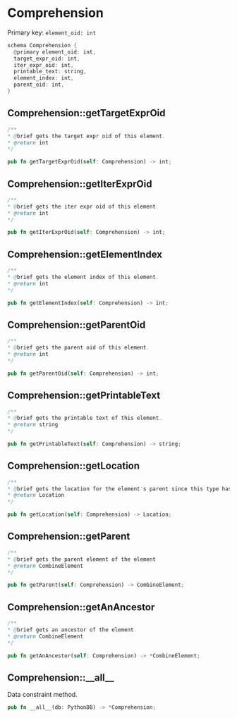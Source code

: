 # Comprehension

Primary key: `element_oid: int`

```rust
schema Comprehension {
  @primary element_oid: int,
  target_expr_oid: int,
  iter_expr_oid: int,
  printable_text: string,
  element_index: int,
  parent_oid: int,
}
```
## Comprehension::getTargetExprOid

```java
/**
* @brief gets the target expr oid of this element.
* @return int
*/
```
```rust
pub fn getTargetExprOid(self: Comprehension) -> int;
```
## Comprehension::getIterExprOid

```java
/**
* @brief gets the iter expr oid of this element.
* @return int
*/
```
```rust
pub fn getIterExprOid(self: Comprehension) -> int;
```
## Comprehension::getElementIndex

```java
/**
* @brief gets the element index of this element.
* @return int
*/
```
```rust
pub fn getElementIndex(self: Comprehension) -> int;
```
## Comprehension::getParentOid

```java
/**
* @brief gets the parent oid of this element.
* @return int
*/
```
```rust
pub fn getParentOid(self: Comprehension) -> int;
```
## Comprehension::getPrintableText

```java
/**
* @brief gets the printable text of this element.
* @return string
*/
```
```rust
pub fn getPrintableText(self: Comprehension) -> string;
```
## Comprehension::getLocation

```java
/**
* @brief gets the location for the element's parent since this type has no location info.
* @return Location
*/
```
```rust
pub fn getLocation(self: Comprehension) -> Location;
```
## Comprehension::getParent

```java
/**
* @brief gets the parent element of the element
* @return CombineElement 
*/
```
```rust
pub fn getParent(self: Comprehension) -> CombineElement;
```
## Comprehension::getAnAncestor

```java
/**
* @brief gets an ancestor of the element.
* @return CombineElement 
*/
```
```rust
pub fn getAnAncestor(self: Comprehension) -> *CombineElement;
```
## Comprehension::\_\_all\_\_

Data constraint method.

```rust
pub fn __all__(db: PythonDB) -> *Comprehension;
```
